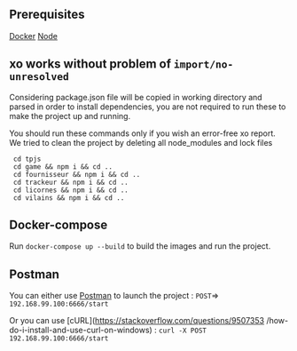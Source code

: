 ## Prerequisites
[Docker](https://docs.docker.com/install/#supported-platforms)
[Node](https://nodejs.org/en/download/)

##  xo works without problem of `import/no-unresolved`

Considering package.json file will be copied in working directory and parsed in
order to install dependencies, you are not required to run these to make the
project up and running.

You should run these commands only if you wish an error-free xo report.
We tried to clean the project by deleting all node_modules and lock files

```
 cd tpjs
 cd game && npm i && cd ..
 cd fournisseur && npm i && cd ..
 cd trackeur && npm i && cd ..
 cd licornes && npm i && cd ..
 cd vilains && npm i && cd ..
```


##  Docker-compose

Run `docker-compose up --build` to build the images and run the project.


##  Postman

You can either use [Postman](https://www.getpostman.com/apps)
to launch the project :
`POST`=> `192.168.99.100:6666/start`

Or you can use [cURL](https://stackoverflow.com/questions/9507353
/how-do-i-install-and-use-curl-on-windows) :
`curl -X POST 192.168.99.100:6666/start`



